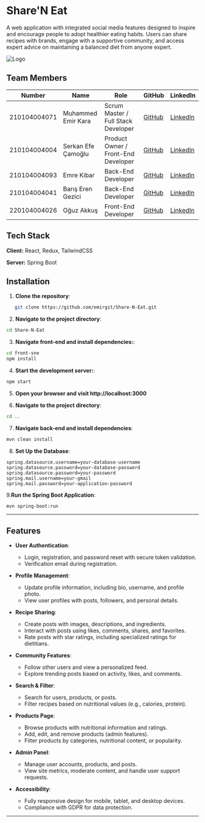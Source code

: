 # Share'N Eat

A web application with integrated social media features designed to inspire and encourage people to adopt healthier eating habits. Users can share recipes with brands, engage with a supportive community, and access expert advice on maintaining a balanced diet from anyone expert.

![Logo](Logo)

## Team Members

| Number         | Name                | Role                               | GitHub                                        | LinkedIn                                     |
|----------------|---------------------|------------------------------------|-----------------------------------------------|---------------------------------------------|
| 210104004071   | Muhammed Emir Kara  | Scrum Master / Full Stack Developer  | [GitHub](https://github.com/emirgit) | [LinkedIn](https://www.linkedin.com/in/muhammed-emir-kara-787605251/) |
| 210104004004   | Serkan Efe Çamoğlu  | Product Owner / Front-End Developer| [GitHub](https://github.com/serkanefecamoglu) | [LinkedIn](https://linkedin.com/in/serkanefecamoglu) |
| 210104004093   | Emre Kibar          | Back-End Developer                 | [GitHub](https://github.com/emrekibar)        | [LinkedIn](https://linkedin.com/in/emrekibar)        |
| 210104004041   | Barış Eren Gezici   | Back-End Developer                 | [GitHub](https://github.com/bariserengezici)  | [LinkedIn](https://linkedin.com/in/bariserengezici)  |
| 220104004026   | Oğuz Akkuş          | Front-End Developer                | [GitHub](https://github.com/oguzakkus)        | [LinkedIn](https://linkedin.com/in/oguzakkus)        |


## Tech Stack

**Client:** React, Redux, TailwindCSS

**Server:** Spring Boot


## Installation

1. **Clone the repository**:
```bash
   git clone https://github.com/emirgit/Share-N-Eat.git
```
2. **Navigate to the project directory**: 
```bash
cd Share-N-Eat
```
3. **Navigate front-end and install dependencies:**: 
```bash
cd front-sne
npm install
```
4. **Start the development server:**: 
```bash
npm start
```
5. **Open your browser and visit http://localhost:3000**

6. **Navigate to the project directory**: 
```bash
cd ..
```
7. **Navigate back-end and install dependencies**: 
```bash
mvn clean install
```
8. **Set Up the Database**: 
```application.properties:
spring.datasource.username=your-database-username
spring.datasource.password=your-database-password
spring.datasource.password=your-password
spring.mail.username=your-gmail
spring.mail.password=your-application-password
```
9.**Run the Spring Boot Application**: 
```bash
mvn spring-boot:run
```
---

## Features

- **User Authentication**:
  - Login, registration, and password reset with secure token validation.
  - Verification email during registration.

- **Profile Management**:
  - Update profile information, including bio, username, and profile photo.
  - View user profiles with posts, followers, and personal details.

- **Recipe Sharing**:
  - Create posts with images, descriptions, and ingredients.
  - Interact with posts using likes, comments, shares, and favorites.
  - Rate posts with star ratings, including specialized ratings for dietitians.

- **Community Features**:
  - Follow other users and view a personalized feed.
  - Explore trending posts based on activity, likes, and comments.

- **Search & Filter**:
  - Search for users, products, or posts.
  - Filter recipes based on nutritional values (e.g., calories, protein).

- **Products Page**:
  - Browse products with nutritional information and ratings.
  - Add, edit, and remove products (admin features).
  - Filter products by categories, nutritional content, or popularity.

- **Admin Panel**:
  - Manage user accounts, products, and posts.
  - View site metrics, moderate content, and handle user support requests.

- **Accessibility**:
  - Fully responsive design for mobile, tablet, and desktop devices.
  - Compliance with GDPR for data protection.

---
